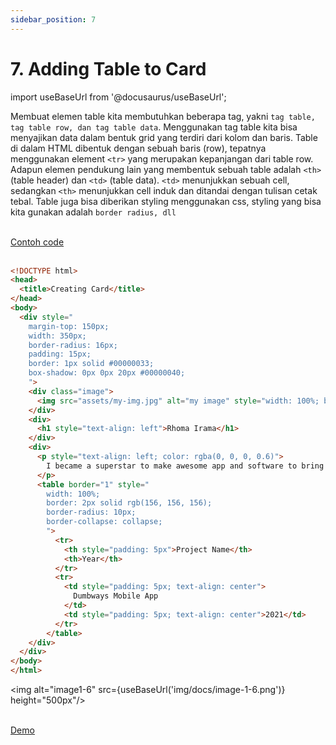 ```yaml
---
sidebar_position: 7
---
```


# 7. Adding Table to Card

import useBaseUrl from '@docusaurus/useBaseUrl';

Membuat elemen table kita membutuhkan beberapa tag, yakni `tag table, tag table row, dan tag table data`. Menggunakan tag table kita bisa menyajikan data dalam bentuk grid yang terdiri dari kolom dan baris.
Table di dalam HTML dibentuk dengan sebuah baris (row), tepatnya menggunakan element `<tr>` yang merupakan kepanjangan dari table row. Adapun elemen pendukung lain yang membentuk sebuah table adalah `<th>` (table header) dan `<td>` (table data). `<td>` menunjukkan sebuah cell, sedangkan `<th>` menunjukkan cell induk dan ditandai dengan tulisan cetak tebal.
Table juga bisa diberikan styling menggunakan css, styling yang bisa kita gunakan adalah `border radius, dll`

<br />
<a class="btn-example-code" href="https://github.com/demo-dumbways/ebook-code-result-chapter-1/tree/day1-7.card-table">
Contoh code
</a>

<br />
<br />

```html {24-40} title="index.html"
<!DOCTYPE html>
<head>
  <title>Creating Card</title>
</head>
<body>
  <div style="
    margin-top: 150px;
    width: 350px;
    border-radius: 16px;
    padding: 15px;
    border: 1px solid #00000033;
    box-shadow: 0px 0px 20px #00000040;
    ">
    <div class="image">
      <img src="assets/my-img.jpg" alt="my image" style="width: 100%; border-radius: 16px" />
    </div>
    <div>
      <h1 style="text-align: left">Rhoma Irama</h1>
    </div>
    <div>
      <p style="text-align: left; color: rgba(0, 0, 0, 0.6)">
        I became a superstar to make awesome app and software to bring new life for mankind.
      </p>
      <table border="1" style="
        width: 100%;
        border: 2px solid rgb(156, 156, 156);
        border-radius: 10px;
        border-collapse: collapse;
        ">
          <tr>
            <th style="padding: 5px">Project Name</th>
            <th>Year</th>
          </tr>
          <tr>
            <td style="padding: 5px; text-align: center">
              Dumbways Mobile App
            </td>
            <td style="padding: 5px; text-align: center">2021</td>
          </tr>
        </table>
    </div>
  </div>
</body>
</html>
```

<img alt="image1-6" src={useBaseUrl('img/docs/image-1-6.png')} height="500px"/>
<br />
<br />

<div>
<a class="btn-demo" href="https://ebook-code-result-chapter-1-git-day1-7card-table-demo-dumbways.vercel.app">
Demo
</a>
</div>
